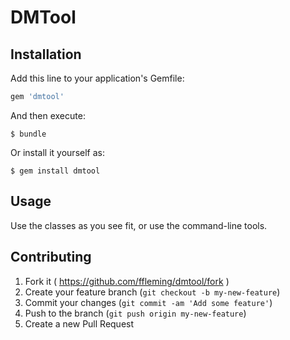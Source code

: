 # DMTool

## Installation

Add this line to your application's Gemfile:

```ruby
gem 'dmtool'
```

And then execute:

    $ bundle

Or install it yourself as:

    $ gem install dmtool

## Usage

Use the classes as you see fit, or use the command-line tools.

## Contributing

1. Fork it ( https://github.com/ffleming/dmtool/fork )
2. Create your feature branch (`git checkout -b my-new-feature`)
3. Commit your changes (`git commit -am 'Add some feature'`)
4. Push to the branch (`git push origin my-new-feature`)
5. Create a new Pull Request
